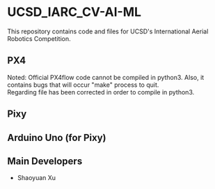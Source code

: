 # UCSD_IARC_CV-AI-ML  
This repository contains code and files for UCSD's International Aerial Robotics Competition.  
## PX4  
Noted: Official PX4flow code cannot be compiled in python3. Also, it contains bugs that will occur "make" process to quit.  
       Regarding file has been corrected in order to compile in python3.  
## Pixy  
## Arduino Uno (for Pixy)  
## Main Developers
* Shaoyuan Xu
